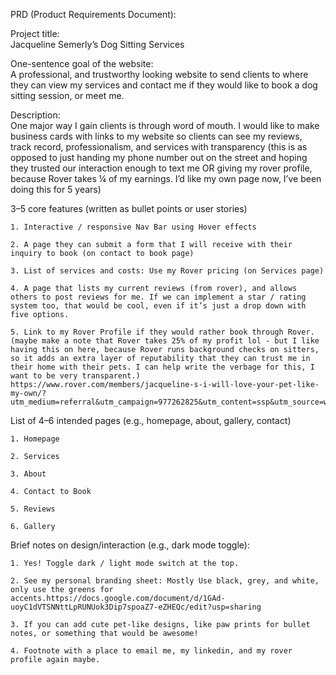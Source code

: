 PRD (Product Requirements Document):

Project title: 
<br>
Jacqueline Semerly’s Dog Sitting Services

One-sentence goal of the website: 
<br>
A professional, and trustworthy looking website to send clients to where they can view my services and contact me if they would like to book a dog sitting session, or meet me.

Description: 
<br>
One major way I gain clients is through word of mouth. I would like to make business cards with links to my website so clients can see my reviews, track record, professionalism, and services with transparency (this is as opposed to just handing my phone number out on the street and hoping they trusted our interaction enough to text me OR giving my rover profile, because Rover takes ¼ of my earnings. I’d like my own page now, I’ve been doing this for 5 years)

3–5 core features (written as bullet points or user stories)

    1. Interactive / responsive Nav Bar using Hover effects

    2. A page they can submit a form that I will receive with their inquiry to book (on contact to book page)

    3. List of services and costs: Use my Rover pricing (on Services page)

    4. A page that lists my current reviews (from rover), and allows others to post reviews for me. If we can implement a star / rating system too, that would be cool, even if it’s just a drop down with five options.

    5. Link to my Rover Profile if they would rather book through Rover. (maybe make a note that Rover takes 25% of my profit lol - but I like having this on here, because Rover runs background checks on sitters, so it adds an extra layer of reputability that they can trust me in their home with their pets. I can help write the verbage for this, I want to be very transparent.) https://www.rover.com/members/jacqueline-s-i-will-love-your-pet-like-my-own/?utm_medium=referral&utm_campaign=977262825&utm_content=ssp&utm_source=www.rover.com&

List of 4–6 intended pages (e.g., homepage, about, gallery, contact)

    1. Homepage 

    2. Services

    3. About

    4. Contact to Book

    5. Reviews
    
    6. Gallery

Brief notes on design/interaction (e.g., dark mode toggle):

    1. Yes! Toggle dark / light mode switch at the top.

    2. See my personal branding sheet: Mostly Use black, grey, and white, only use the greens for accents.https://docs.google.com/document/d/1GAd-uoyC1dVTSNNttLpRUNUok3Dip7spoaZ7-eZHEQc/edit?usp=sharing

    3. If you can add cute pet-like designs, like paw prints for bullet notes, or something that would be awesome!

    4. Footnote with a place to email me, my linkedin, and my rover profile again maybe.
